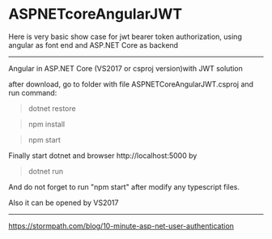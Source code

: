 # ASPNETcoreAngularJWT

Here is very basic show case for jwt bearer token authorization, using angular as font end and ASP.NET Core as backend

************************************************************
Angular in ASP.NET Core (VS2017 or csproj version)with JWT solution

after download, go to folder with file ASPNETCoreAngularJWT.csproj and run command:

   >dotnet restore
   
   >npm install
   
   >npm start
   
Finally start dotnet and browser http://localhost:5000 by

   >dotnet run
   
And do not forget to run "npm start" after modify any typescript files.

Also it can be opened by VS2017

********************************
https://stormpath.com/blog/10-minute-asp-net-user-authentication











